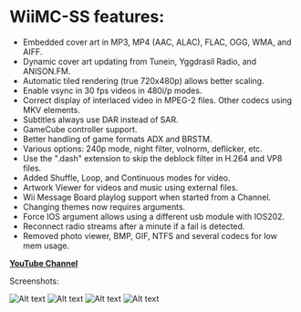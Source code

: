 # WiiMC-SS features:
- Embedded cover art in MP3, MP4 (AAC, ALAC), FLAC, OGG, WMA, and AIFF.
- Dynamic cover art updating from Tunein, Yggdrasil Radio, and ANISON.FM.
- Automatic tiled rendering (true 720x480p) allows better scaling.
- Enable vsync in 30 fps videos in 480i/p modes.
- Correct display of interlaced video in MPEG-2 files. Other codecs using MKV elements.
- Subtitles always use DAR instead of SAR.
- GameCube controller support.
- Better handling of game formats ADX and BRSTM.
- Various options: 240p mode, night filter, volnorm, deflicker, etc.
- Use the ".dash" extension to skip the deblock filter in H.264 and VP8 files.
- Added Shuffle, Loop, and Continuous modes for video.
- Artwork Viewer for videos and music using external files.
- Wii Message Board playlog support when started from a Channel.
- Changing themes now requires arguments.
- Force IOS argument allows using a different usb module with IOS202.
- Reconnect radio streams after a minute if a fail is detected.
- Removed photo viewer, BMP, GIF, NTFS and several codecs for low mem usage.


[**YouTube Channel**](https://www.youtube.com/SuperrSonic)



Screenshots:

![Alt text](https://user-images.githubusercontent.com/6880539/62327828-8d8a2d00-b47f-11e9-8be1-224803143279.png?raw=true "Artwork Viewer - Video")
![Alt text](https://user-images.githubusercontent.com/6880539/209708646-df9c57a9-d14c-4b77-bf94-c38473f72af5.png?raw=true "Artwork Viewer - Music")
![Alt text](https://user-images.githubusercontent.com/6880539/209704114-00965953-0c1d-4bbd-9bdf-d53ab6755df6.png?raw=true "Dynamic Cover Art: ANISON.FM")
![Alt text](https://user-images.githubusercontent.com/6880539/103433567-8366e380-4bc9-11eb-81f0-d969cd26e8e8.png?raw=true "Screensaver Full Screen")
